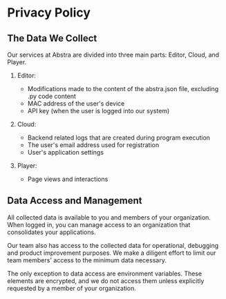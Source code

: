 # Privacy Policy

## The Data We Collect

Our services at Abstra are divided into three main parts: Editor, Cloud, and Player.

1. Editor:
   - Modifications made to the content of the abstra.json file, excluding .py code content
   - MAC address of the user's device
   - API key (when the user is logged into our system)

2. Cloud:
   - Backend related logs that are created during program execution
   - The user's email address used for registration
   - User's application settings

3. Player:
   - Page views and interactions

## Data Access and Management

All collected data is available to you and members of your organization. When logged in, you can manage access to an organization that consolidates your applications.

Our team also has access to the collected data for operational, debugging and product improvement purposes. We make a diligent effort to limit our team members' access to the minimum data necessary.

The only exception to data access are environment variables. These elements are encrypted, and we do not access them unless explicitly requested by a member of your organization.
